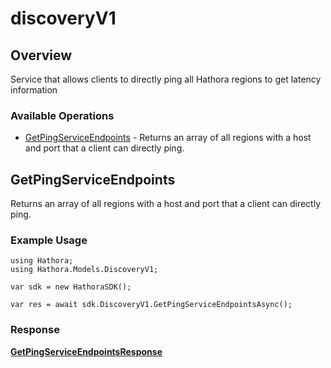 # discoveryV1

## Overview

Service that allows clients to directly ping all Hathora regions to get latency information

### Available Operations

* [GetPingServiceEndpoints](#getpingserviceendpoints) - Returns an array of all regions with a host and port that a client can directly ping.

## GetPingServiceEndpoints

Returns an array of all regions with a host and port that a client can directly ping.

### Example Usage

```unity
using Hathora;
using Hathora.Models.DiscoveryV1;

var sdk = new HathoraSDK();

var res = await sdk.DiscoveryV1.GetPingServiceEndpointsAsync();
```


### Response

**[GetPingServiceEndpointsResponse](../../Models/DiscoveryV1/GetPingServiceEndpointsResponse.md)**

